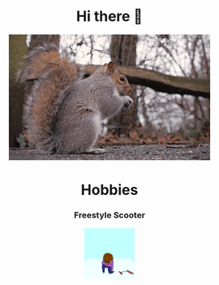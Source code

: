 <div align="center">

# Hi there 👋

<img src="gif/ecureuil.gif">

# Hobbies

### Freestyle Scooter 
<img src="gif/scooter.gif" width="100">
 
</div>

<!--
**JediSim/JediSim** is a ✨ _special_ ✨ repository because its `README.md` (this file) appears on your GitHub profile.

Here are some ideas to get you started:

- 🔭 I’m currently working on ...
- 🌱 I’m currently learning ...
- 👯 I’m looking to collaborate on ...
- 🤔 I’m looking for help with ...
- 💬 Ask me about ...
- 📫 How to reach me: ...
- 😄 Pronouns: ...
- ⚡ Fun fact: ...
-->
